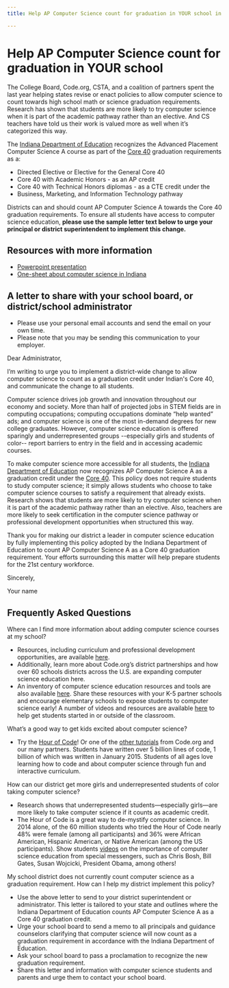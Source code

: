 ```yaml
---
title: Help AP Computer Science count for graduation in YOUR school in Indiana

---
```


# Help AP Computer Science count for graduation in YOUR school

The College Board, Code.org, CSTA, and a coalition of partners spent the last year helping states revise or enact policies to allow computer science to count towards high school math or science graduation requirements. Research has shown that students are more likely to try computer science when it is part of the academic pathway rather than an elective. And CS teachers have told us their work is valued more as well when it’s categorized this way. 

The <a href="http://www.doe.in.gov/sites/default/files/standards/cte-business-marketing-information-technology/computersciencea.pdf" target="_blank">Indiana Department of Education</a> recognizes the Advanced Placement Computer Science A course as part of the <a href="http://www.in.gov/icc/files/Core_40_and_Honors_Diploma_Requirements.pdf" target="_blank">Core 40</a > graduation requirements as a: 

+ Directed Elective or Elective for the General Core 40
+ Core 40 with Academic Honors - as an AP credit 
+ Core 40 with Technical Honors diplomas - as a CTE credit under the 
+ Business, Marketing, and Information Technology pathway

Districts can and should count AP Computer Science A towards the Core 40 graduation requirements. To ensure all students have access to computer science education, **please use the sample letter text below to urge your principal or district superintendent to implement this change.**


## Resources with more information
* [Powerpoint presentation](/files/computer_science_advocacy.pptx)
* [One-sheet about computer science in Indiana](/files/states/IN.pdf)



## A letter to share with your school board, or district/school administrator

* Please use your personal email accounts and send the email on your own time.
* Please note that you may be sending this communication to your employer.

Dear Administrator, 

I’m writing to urge you to implement a district-wide change to allow computer science to count as a graduation credit under Indian's Core 40, and communicate the change to all students. 

Computer science drives job growth and innovation throughout our economy and society. More than half of projected jobs in STEM fields are in computing occupations; computing occupations dominate “help wanted” ads; and computer science is one of the most in-demand degrees for new college graduates. However, computer science education is offered sparingly and underrepresented groups --especially girls and students of color-- report barriers to entry in the field and in accessing academic courses.   

To make computer science more accessible for all students, the <a href="http://www.doe.in.gov/sites/default/files/standards/cte-business-marketing-information-technology/computersciencea.pdf" target="_blank">Indiana Department of Education</a> now recognizes AP Computer Science A as a graduation credit under the <a href="http://www.in.gov/icc/files/Core_40_and_Honors_Diploma_Requirements.pdf" target="_blank">Core 40</a >. This policy does not require students to study computer science; it simply allows students who choose to take computer science courses to satisfy a requirement that already exists. Research shows that students are more likely to try computer science when it is part of the academic pathway rather than an elective. Also, teachers are more likely to seek certification in the computer science pathway or professional development opportunities when structured this way. 

Thank you for making our district a leader in computer science education by fully implementing this policy adopted by the Indiana Department of Education to count AP Computer Science A as a Core 40 graduation requirement. Your efforts surrounding this matter will help prepare students for the 21st century workforce.  

Sincerely, 

Your name



## Frequently Asked Questions

Where can I find more information about adding computer science courses at my school? 

+ Resources, including curriculum and professional development opportunities, are available [here](/educate/districts). 
+ Additionally, learn more about Code.org’s district partnerships and how over 60 schools districts across the U.S. are expanding computer science education here. 
+ An inventory of computer science education resources and tools are also available [here](/educate/3rdparty). 
Share these resources with your K-5 partner schools and encourage elementary schools to expose students to computer science early! A number of videos and resources are available [here](/educate/inspire) to help get students started in or outside of the classroom.

What’s a good way to get kids excited about computer science?

+ Try the [Hour of Code](http://hourofcode.com)! Or one of the [other tutorials](/learn/beyond) from Code.org and our many partners. Students have written over 5 billion lines of code, 1 billion of which was written in January 2015. Students of all ages love learning how to code and about computer science through fun and interactive curriculum.

How can our district get more girls and underrepresented students of color taking computer science?

+ Research shows that underrepresented students—especially girls—are more likely to take computer science if it counts as academic credit.
+ The Hour of Code is a great way to de-mystify computer science. In 2014 alone, of the 60 million students who tried the Hour of Code nearly 48% were female (among all participants) and 36% were African American, Hispanic American, or Native American (among the US participants). 
Show students [videos](http://hourofcode.com/us/resources#videos) on the importance of computer science education from special messengers, such as Chris Bosh, Bill Gates, Susan Wojcicki, President Obama, among others! 

My school district does not currently count computer science as a graduation requirement. How can I help my district implement this policy?  

+ Use the above letter to send to your district superintendent or administrator. This letter is tailored to your state and outlines where the Indiana Department of Education counts AP Computer Science A as a Core 40 graduation credit.  
+ Urge your school board to send a memo to all principals and guidance counselors clarifying that computer science will now count as a graduation requirement in accordance with the Indiana Department of Education.  
+ Ask your school board to pass a proclamation to recognize the new graduation requirement. 
+ Share this letter and information with computer science students and parents and urge them to contact your school board.  